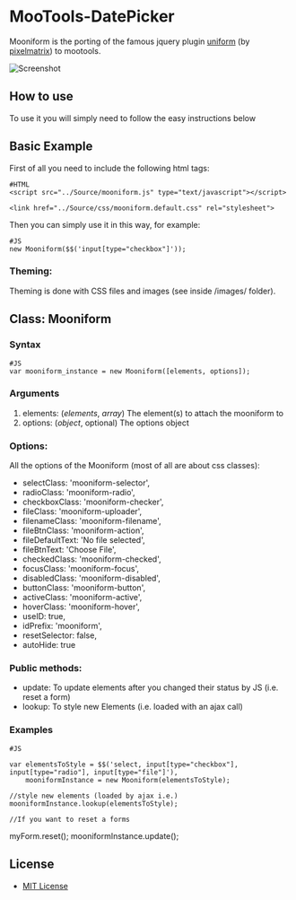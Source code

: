 MooTools-DatePicker
===================

Mooniform is the porting of the famous jquery plugin [uniform](http://uniformjs.com) (by [pixelmatrix](https://github.com/pixelmatrix)) to mootools.

![Screenshot](https://github.com/stecb/mooniform/raw/master/screenshot.png)

How to use
----------

To use it you will simply need to follow the easy instructions below

Basic Example
-------------

First of all you need to include the following html tags:

	#HTML
	<script src="../Source/mooniform.js" type="text/javascript"></script>

	<link href="../Source/css/mooniform.default.css" rel="stylesheet">

Then you can simply use it in this way, for example:

	#JS
	new Mooniform($$('input[type="checkbox"]'));


### Theming:

Theming is done with CSS files and images (see inside /images/ folder).


Class: Mooniform
-----------------

### Syntax

	#JS
	var mooniform_instance = new Mooniform([elements, options]);

### Arguments

1. elements: (*elements*, *array*) The element(s) to attach the mooniform to
2. options: (*object*, optional) The options object

### Options:

All the options of the Mooniform (most of all are about css classes):

- selectClass:        'mooniform-selector',
- radioClass:         'mooniform-radio',
- checkboxClass:      'mooniform-checker',
- fileClass:          'mooniform-uploader',
- filenameClass:      'mooniform-filename',
- fileBtnClass:       'mooniform-action',
- fileDefaultText:    'No file selected',
- fileBtnText:        'Choose File',
- checkedClass:       'mooniform-checked',
- focusClass:         'mooniform-focus',
- disabledClass:      'mooniform-disabled',
- buttonClass:        'mooniform-button',
- activeClass:        'mooniform-active',
- hoverClass:         'mooniform-hover',
- useID:              true,
- idPrefix:           'mooniform',
- resetSelector:      false,
- autoHide:           true

### Public methods:

- update: To update elements after you changed their status by JS (i.e. reset a form)
- lookup: To style new Elements (i.e. loaded with an ajax call)

### Examples

	#JS
	
	var elementsToStyle = $$('select, input[type="checkbox"], input[type="radio"], input[type="file"]'),
	    mooniformInstance = new Mooniform(elementsToStyle);
	
	//style new elements (loaded by ajax i.e.)
	mooniformInstance.lookup(elementsToStyle);
	
	//If you want to reset a forms
  myForm.reset();
  mooniformInstance.update();

License
-------

- [MIT License](http://www.opensource.org/licenses/mit-license.php)
